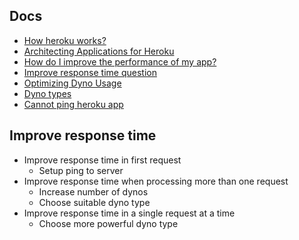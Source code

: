 ## Docs
- [How heroku works?](https://devcenter.heroku.com/articles/how-heroku-works)
- [Architecting Applications for Heroku](https://devcenter.heroku.com/articles/architecting-apps)
- [How do I improve the performance of my app?](https://help.heroku.com/VKCGHPPB/how-do-i-improve-the-performance-of-my-app)
- [Improve response time question](https://stackoverflow.com/questions/2606190/why-are-my-basic-heroku-apps-taking-two-seconds-to-load)
- [Optimizing Dyno Usage](https://devcenter.heroku.com/articles/optimizing-dyno-usage)
- [Dyno types](https://devcenter.heroku.com/articles/dyno-types)
- [Cannot ping heroku app](https://stackoverflow.com/questions/23505192/why-cant-i-ping-herokuapp)
## Improve response time
- Improve response time in first request
  - Setup ping to server
- Improve response time when processing more than one request
  - Increase number of dynos
  - Choose suitable dyno type
- Improve response time in a single request at a time
  - Choose more powerful dyno type